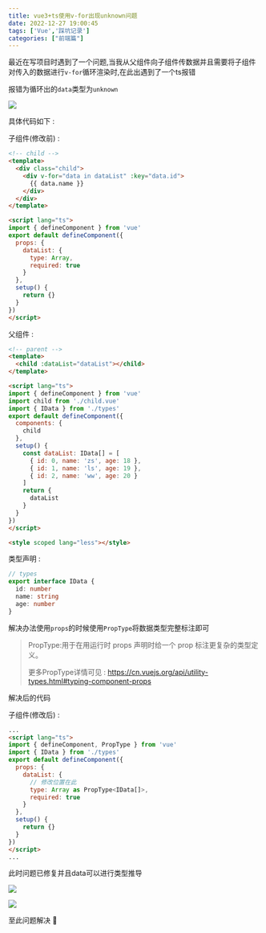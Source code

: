 ```yaml
---
title: vue3+ts使用v-for出现unknown问题
date: 2022-12-27 19:00:45
tags: ['Vue','踩坑记录']
categories: ["前端篇"]
---
```


最近在写项目时遇到了一个问题,当我从父组件向子组件传数据并且需要将子组件对传入的数据进行`v-for`循环渲染时,在此出遇到了一个ts报错


报错为循环出的`data`类型为`unknown`

![](https://p3-juejin.byteimg.com/tos-cn-i-k3u1fbpfcp/0fa99b77d6104f04924756f91b534911~tplv-k3u1fbpfcp-zoom-1.image)

具体代码如下 :

子组件(修改前) :
~~~ html
<!-- child -->
<template>
  <div class="child">
    <div v-for="data in dataList" :key="data.id">
      {{ data.name }}
    </div>
  </div>
</template>

<script lang="ts">
import { defineComponent } from 'vue'
export default defineComponent({
  props: {
    dataList: {
      type: Array,
      required: true
    }
  },
  setup() {
    return {}
  }
})
</script>
~~~
父组件 :
~~~html
<!-- parent -->
<template>
  <child :dataList="dataList"></child>
</template>

<script lang="ts">
import { defineComponent } from 'vue'
import child from './child.vue'
import { IData } from './types'
export default defineComponent({
  components: {
    child
  },
  setup() {
    const dataList: IData[] = [
      { id: 0, name: 'zs', age: 18 },
      { id: 1, name: 'ls', age: 19 },
      { id: 2, name: 'ww', age: 20 }
    ]
    return {
      dataList
    }
  }
})
</script>

<style scoped lang="less"></style>

~~~
类型声明 :
~~~ts
// types
export interface IData {
  id: number
  name: string
  age: number
}
~~~


解决办法使用`props`的时候使用`PropType`将数据类型完整标注即可

> PropType:用于在用运行时 props 声明时给一个 prop 标注更复杂的类型定义。
>
> 更多PropType详情可见 : https://cn.vuejs.org/api/utility-types.html#typing-component-props

解决后的代码

子组件(修改后) :
~~~html
...
<script lang="ts">
import { defineComponent, PropType } from 'vue'
import { IData } from './types'
export default defineComponent({
  props: {
    dataList: {
      // 修改位置在此
      type: Array as PropType<IData[]>,
      required: true
    }
  },
  setup() {
    return {}
  }
})
</script>
...
~~~
此时问题已修复并且data可以进行类型推导

![](https://p3-juejin.byteimg.com/tos-cn-i-k3u1fbpfcp/e9eec5bc99da4c728c0f8fb005994bfe~tplv-k3u1fbpfcp-zoom-1.image)

![](https://p3-juejin.byteimg.com/tos-cn-i-k3u1fbpfcp/0b4b3b9a0619467d96db7bddccc3bf3f~tplv-k3u1fbpfcp-zoom-1.image)

至此问题解决 🎉